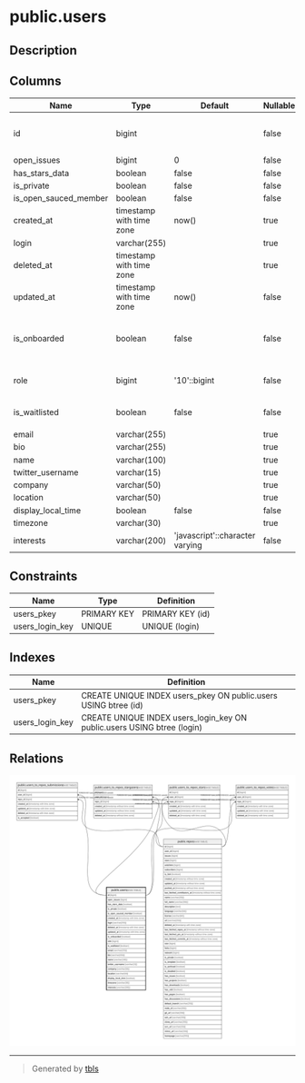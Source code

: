 # public.users

## Description

## Columns

| Name                  | Type                     | Default                         | Nullable | Children                                                                                                                                                                                                                                                                      | Parents | Comment                                    |
| --------------------- | ------------------------ | ------------------------------- | -------- | ----------------------------------------------------------------------------------------------------------------------------------------------------------------------------------------------------------------------------------------------------------------------------- | ------- | ------------------------------------------ |
| id                    | bigint                   |                                 | false    | [public.users_to_repos_stars](public.users_to_repos_stars.md) [public.users_to_repos_votes](public.users_to_repos_votes.md) [public.users_to_repos_submissions](public.users_to_repos_submissions.md) [public.users_to_repos_stargazers](public.users_to_repos_stargazers.md) |         |                                            |
| open_issues           | bigint                   | 0                               | false    |                                                                                                                                                                                                                                                                               |         |                                            |
| has_stars_data        | boolean                  | false                           | false    |                                                                                                                                                                                                                                                                               |         |                                            |
| is_private            | boolean                  | false                           | false    |                                                                                                                                                                                                                                                                               |         |                                            |
| is_open_sauced_member | boolean                  | false                           | false    |                                                                                                                                                                                                                                                                               |         |                                            |
| created_at            | timestamp with time zone | now()                           | true     |                                                                                                                                                                                                                                                                               |         |                                            |
| login                 | varchar(255)             |                                 | true     |                                                                                                                                                                                                                                                                               |         |                                            |
| deleted_at            | timestamp with time zone |                                 | true     |                                                                                                                                                                                                                                                                               |         |                                            |
| updated_at            | timestamp with time zone | now()                           | false    |                                                                                                                                                                                                                                                                               |         |                                            |
| is_onboarded          | boolean                  | false                           | false    |                                                                                                                                                                                                                                                                               |         | Flag whether user has completed onboarding |
| role                  | bigint                   | '10'::bigint                    | false    |                                                                                                                                                                                                                                                                               |         | User Access Role                           |
| is_waitlisted         | boolean                  | false                           | false    |                                                                                                                                                                                                                                                                               |         | User's Waitlist Status                     |
| email                 | varchar(255)             |                                 | true     |                                                                                                                                                                                                                                                                               |         |                                            |
| bio                   | varchar(255)             |                                 | true     |                                                                                                                                                                                                                                                                               |         |                                            |
| name                  | varchar(100)             |                                 | true     |                                                                                                                                                                                                                                                                               |         |                                            |
| twitter_username      | varchar(15)              |                                 | true     |                                                                                                                                                                                                                                                                               |         |                                            |
| company               | varchar(50)              |                                 | true     |                                                                                                                                                                                                                                                                               |         |                                            |
| location              | varchar(50)              |                                 | true     |                                                                                                                                                                                                                                                                               |         |                                            |
| display_local_time    | boolean                  | false                           | false    |                                                                                                                                                                                                                                                                               |         |                                            |
| timezone              | varchar(30)              |                                 | true     |                                                                                                                                                                                                                                                                               |         |                                            |
| interests             | varchar(200)             | 'javascript'::character varying | false    |                                                                                                                                                                                                                                                                               |         |                                            |

## Constraints

| Name            | Type        | Definition       |
| --------------- | ----------- | ---------------- |
| users_pkey      | PRIMARY KEY | PRIMARY KEY (id) |
| users_login_key | UNIQUE      | UNIQUE (login)   |

## Indexes

| Name            | Definition                                                              |
| --------------- | ----------------------------------------------------------------------- |
| users_pkey      | CREATE UNIQUE INDEX users_pkey ON public.users USING btree (id)         |
| users_login_key | CREATE UNIQUE INDEX users_login_key ON public.users USING btree (login) |

## Relations

![er](public.users.svg)

---

> Generated by [tbls](https://github.com/k1LoW/tbls)
